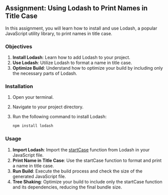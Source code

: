 ## Assignment: Using Lodash to Print Names in Title Case

In this assignment, you will learn how to install and use Lodash, a popular JavaScript utility library, to print names in title case.

### Objectives

1. **Install Lodash**: Learn how to add Lodash to your project.
2. **Use Lodash**: Utilize Lodash to format a name in title case.
3. **Optimize Build**: Understand how to optimize your build by including only the necessary parts of Lodash.

### Installation

1. Open your terminal.
2. Navigate to your project directory.
3. Run the following command to install Lodash:

    ```sh
    npm install lodash
    ```
    
### Usage

1. **Import Lodash**: Import the [startCase](https://lodash.com/docs/4.17.15#startCase) function from Lodash in your JavaScript file.
2. **Print Name in Title Case**: Use the startCase function to format and print a name in title case.
3. **Run Build**: Execute the build process and check the size of the generated JavaScript file.
4. **Tree Shaking**: Optimize your build to include only the startCase function and its dependencies, reducing the final bundle size.
